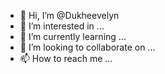 - 👋 Hi, I’m @Dukheevelyn
- 👀 I’m interested in ...
- 🌱 I’m currently learning ...
- 💞️ I’m looking to collaborate on ...
- 📫 How to reach me ...

<!---
Dukheevelyn/Dukheevelyn is a ✨ special ✨ repository because its `README.md` (this file) appears on your GitHub profile.
You can click the Preview link to take a look at your changes.
--->
